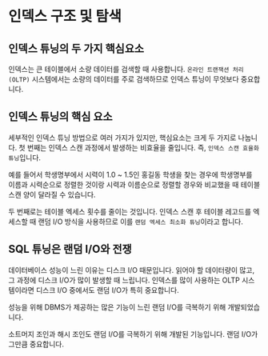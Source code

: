 # 인덱스 구조 및 탐색

## 인덱스 튜닝의 두 가지 핵심요소

인덱스는 큰 테이블에서 소량 데이터를 검색할 때 사용합니다. `온라인 트랜잭션 처리(OLTP)` 시스템에서는 소량의 데이터를 주로 검색하므로 인덱스 튜닝이 무엇보다 중요합니다.

## 인덱스 튜닝의 핵심 요소

세부적인 인덱스 튜닝 방법으로 여러 가지가 있지만, 핵심요소는 크게 두 가지로 나눕니다. 첫 번째는 인덱스 스캔 과정에서 발생하는 비효율을 줄입니다. 즉, `인덱스 스캔 효율화 튜닝`입니다.

예를 들어서 학생명부에서 시력이 1.0 ~ 1.5인 홍길동 학생을 찾는 경우에 학생명부를 이름과 시력순으로 정렬한 것이랑 시력과 이름순으로 정렬할 경우와 비교했을 때 테이블 스캔 양이 달라질 수 있습니다.

두 번째로는 테이블 엑세스 횟수를 줄이는 것입니다. 인덱스 스캔 후 테이블 레고드를 엑세스할 때 랜덤 I/O 방식을 사용하므로 이를 `랜덤 엑세스 최소화 튜닝`이라고 합니다.

## SQL 튜닝은 랜덤 I/O와 전쟁

데이터베이스 성능이 느린 이유는 디스크 I/O 때문입니다. 읽어야 할 데이터량이 많고, 그 과정에 디스크 I/O가 많이 발생할 때 느립니다. 인덱스를 많이 사용하는 OLTP 시스템이라면 디스크 I/O 중에서도 랜덤 I/O가 특히 중요합니다.

성능을 위해 DBMS가 제공하는 많은 기능이 느린 랜덤 I/O를 극복하기 위해 개발되었습니다.

소트머지 조인과 해시 조인도 랜덤 I/O를 극복하기 위해 개발된 기능입니다. 랜덤 I/O가 그만큼 중요합니다.
